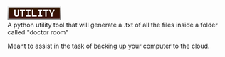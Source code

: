 <div text-align="right">
  <img src="../Assets/Utility_Badge.png" height=30>
</div>
A python utility tool that will generate a .txt of all the files inside a folder called "doctor room"

Meant to assist in the task of backing up your computer to the cloud.
